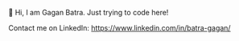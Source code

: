   👋 Hi, 
 I am Gagan Batra. Just trying to code here!

Contact me on LinkedIn: https://www.linkedin.com/in/batra-gagan/
